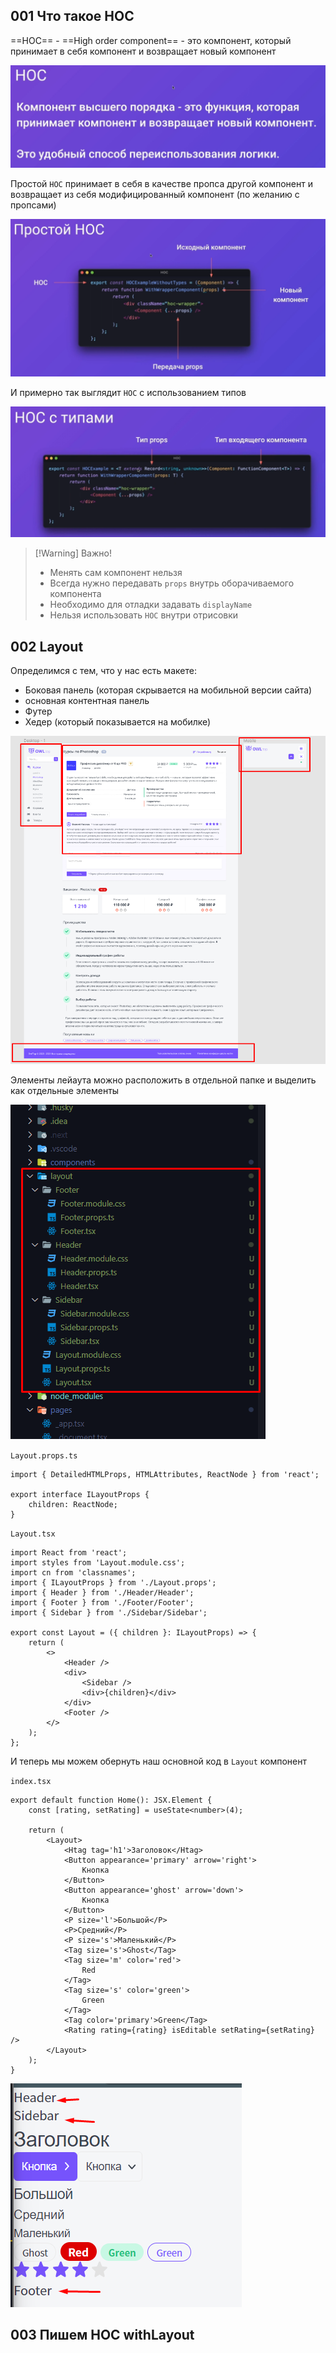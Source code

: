 
## 001 Что такое HOC

==HOC== - ==High order component== - это компонент, который принимает в себя компонент и возвращает новый компонент

![](_png/Pasted%20image%2020221227174615.png)

Простой `HOC` принимает в себя в качестве пропса другой компонент и возвращает из себя модифицированный компонент (по желанию с пропсами)

![](_png/Pasted%20image%2020221227174840.png)

И примерно так выглядит `HOC` с использованием типов

![](_png/Pasted%20image%2020221227175006.png)

> [!Warning] Важно!
> - Менять сам компонент нельзя
> - Всегда нужно передавать `props` внутрь оборачиваемого компонента
> - Необходимо для отладки задавать `displayName`
> - Нельзя использовать `HOC` внутри отрисовки

## 002 Layout

Определимся с тем, что у нас есть  макете:
- Боковая панель (которая скрывается на мобильной версии сайта)
- основная контентная панель
- Футер
- Хедер (который показывается на мобилке)

![](_png/Pasted%20image%2020230116103605.png)

Элементы лейаута можно расположить в отдельной папке и выделить как отдельные элементы

![](_png/Pasted%20image%2020230116110821.png)



`Layout.props.ts`
```TS
import { DetailedHTMLProps, HTMLAttributes, ReactNode } from 'react';

export interface ILayoutProps {
	children: ReactNode;
}
```

`Layout.tsx`
```TSX
import React from 'react';
import styles from 'Layout.module.css';
import cn from 'classnames';
import { ILayoutProps } from './Layout.props';
import { Header } from './Header/Header';
import { Footer } from './Footer/Footer';
import { Sidebar } from './Sidebar/Sidebar';

export const Layout = ({ children }: ILayoutProps) => {
	return (
		<>
			<Header />
			<div>
				<Sidebar />
				<div>{children}</div>
			</div>
			<Footer />
		</>
	);
};
```

И теперь мы можем обернуть наш основной код в `Layout` компонент

`index.tsx`
```TSX
export default function Home(): JSX.Element {
	const [rating, setRating] = useState<number>(4);

	return (
		<Layout>
			<Htag tag='h1'>Заголовок</Htag>
			<Button appearance='primary' arrow='right'>
				Кнопка
			</Button>
			<Button appearance='ghost' arrow='down'>
				Кнопка
			</Button>
			<P size='l'>Большой</P>
			<P>Средний</P>
			<P size='s'>Маленький</P>
			<Tag size='s'>Ghost</Tag>
			<Tag size='m' color='red'>
				Red
			</Tag>
			<Tag size='s' color='green'>
				Green
			</Tag>
			<Tag color='primary'>Green</Tag>
			<Rating rating={rating} isEditable setRating={setRating} />
		</Layout>
	);
}
```

![](_png/Pasted%20image%2020230116110734.png)

## 003 Пишем HOC withLayout










